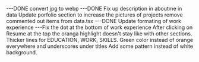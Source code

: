 ---DONE convert jpg to webp
---DONE Fix up description in aboutme in data
Update porfolio section to increase the pictures of projects
remove commented out items from data.tsx
---DONE Update formating of work experience
---Fix the dot at the bottom of work experience
After clicking on Resume at the top the oranga highlight doesn't stay like with other sections.
Thicker lines for EDUCATION, WORK, SKILLS.
Green color instead of orange everywhere and underscores under titles
Add some pattern instead of white background.